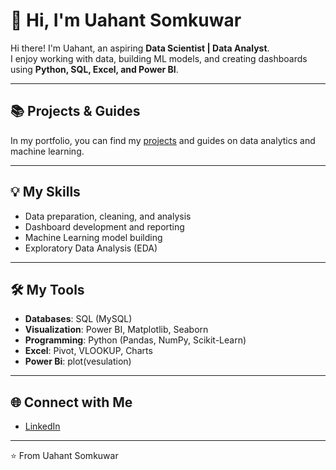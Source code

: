 # 👋 Hi, I'm Uahant Somkuwar

Hi there! I'm Uahant, an aspiring **Data Scientist | Data Analyst**.  
I enjoy working with data, building ML models, and creating dashboards using **Python, SQL, Excel, and Power BI**.  

---

## 📚 Projects & Guides
In my portfolio, you can find my [projects](https://github.com/ushant66?tab=repositories) and guides on data analytics and machine learning.

---

## 💡 My Skills
- Data preparation, cleaning, and analysis  
- Dashboard development and reporting  
- Machine Learning model building  
- Exploratory Data Analysis (EDA)  

---

## 🛠️ My Tools
- **Databases**: SQL (MySQL)  
- **Visualization**: Power BI, Matplotlib, Seaborn  
- **Programming**: Python (Pandas, NumPy, Scikit-Learn)  
- **Excel**: Pivot, VLOOKUP, Charts
- **Power Bi**: plot(vesulation)

---

## 🌐 Connect with Me
- [LinkedIn](https://www.linkedin.com/in/ushant-somkuwar-865547285) 

---

⭐️ From Uahant Somkuwar
